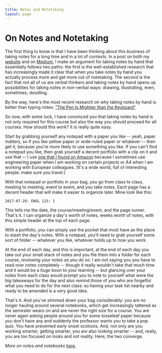 ```yaml
---
title: Notes and Notetaking
layout: page
---
```


# On Notes and Notetaking

The first thing to know is that I have been thinking about this business of taking notes for a long time and in a lot of contexts. In a post on both my [website][] and on [Medium][], I make an argument for taking notes by hand that essentially follows two paths: the first is the well-established research that has increasingly made it clear that when you take notes by hand you actually process more and get more out of notetaking. The second is the fact that not all of us are verbal thinkers and taking notes by hand opens up possibilities for taking notes in non-verbal ways: drawing, illustrating, even, sometimes, doodling.

By the way, here's the most recent research on why taking notes by hand is better than typing notes: ["The Pen Is Mightier than the Keyboard"][]

So now, with some luck, I have convinced you that taking notes by hand is not only required for this course but also the way you should proceed for all courses. How should this work? It is really quite easy.

Start by grabbing yourself any notepad with a paper you like -- yeah, paper matters, so if you like yellow paper or wide-ruled paper or whatever -- then get it, because you're more likely to use something you like. If you can't find a notepad you like, then grab yourself a decent portfolio with a clip on it and use that -- I use [one that I found on Amazon][] because I sometimes use engineering paper when I am working on certain projects or A4 when I am working with European colleagues. (It's a wide world, full of interesting people: make sure you travel.)

With that notepad or portfolio in your bag, you go from class to class, meeting to meeting, event to event, and you take notes. Each page has a decent header that will make it easier to organize later. Mine look like this:

    2017-07-28: ENGL 115: 1

This tells me the date, the course/meeting/event, and the page numer. That's it. I can organize a day's worth of notes, weeks worth of notes, with this simple header at the top of each page.

With a portfolio, you can simply use the pocket that most have as the place to stash the day's notes. With a notepad, you'll need to grab yourself some sort of folder -- whatever you like, whatever holds up to how you work.

At the end of each day, and this is important, at the end of each day you take out your small stack of notes and you file them into a folder for each course, *reviewing your notes as you do so*. I am *not* saying you you have to read over notes completely -- though it really wouldn't take that much time and it would be a *huge* boon to your learning -- but glancing over your notes from each class would prompt you to note to yourself what were the big takeaways for the day and also remind those of you who are forgetful what you need to do for the next class: so having your task list nearby and ready to be amended is a very good idea.

That's it. And you've slimmed down your bag considerably: you are no longer hauling around several notebooks, which get increasingly tattered as the semester wears on and are never the right size for a course. You are never again asking people around you for some looseleaf paper because you don't have any and suddenly the professor wants you to take a pop quiz. You have prevented early onset scoliosis. And, not only are you working smarter, getting smarter, you are also looking smarter -- and, really, you are too focused on looks and not reality. Here, the two converge.

*More on notes and notebooks [here](http://johnlaudun.org/20150703-re-notebooks/).*

[website]: http://johnlaudun.org/20150819-notes-by-hand/
[Medium]: https://medium.com/@johnlaudun/why-i-wrote-notes-by-hand-and-you-should-too-492b0377db6a
["The Pen Is Mightier than the Keyboard"]: http://journals.sagepub.com/doi/abs/10.1177/0956797614524581
[one that I found on Amazon]: https://www.amazon.com/gp/product/B01LB7J4YS/
